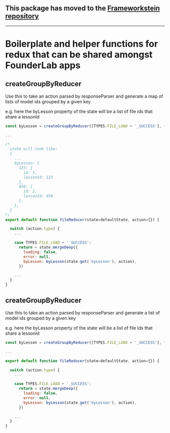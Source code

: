 ## This package has moved to the [Frameworkstein repository](https://github.com/founderlab/frameworkstein/tree/master/packages/fl-redux-utils)


-------------------------------------------------------------------------------------------------------------------------





# Boilerplate and helper functions for redux that can be shared amongst FounderLab apps

createGroupByReducer
--------------------
Use this to take an action parsed by responseParser and generate a map of lists of model ids grouped by a given key

e.g. here the byLesson property of the state will be a list of file ids that share a lessonId 

```javascript
const byLesson = createGroupByReducer([TYPES.FILE_LOAD + '_SUCCESS'], file => file.lessonId)

...

/*
  state will look like: 
  {
    ...
    byLesson: {
      123: {
        id: 1,
        lessonId: 123
      },
      456: {
        id: 2,
        lessonId: 456
      },
    },
  }
*/
export default function fileReducer(state=defaultState, action={}) {

  switch (action.type) {
    ...

    case TYPES.FILE_LOAD + '_SUCCESS':
      return = state.mergeDeep({
        loading: false,
        error: null,
        byLesson: byLesson(state.get('byLesson'), action),
      })

    ...
  }
}
```


createGroupByReducer
--------------------
Use this to take an action parsed by responseParser and generate a list of model ids grouped by a given key

e.g. here the byLesson property of the state will be a list of file ids that share a lessonId 

```javascript
const byLesson = createGroupByReducer([TYPES.FILE_LOAD + '_SUCCESS'], file => file.lessonId)

...

export default function fileReducer(state=defaultState, action={}) {

  switch (action.type) {
    ...

    case TYPES.FILE_LOAD + '_SUCCESS':
      return = state.mergeDeep({
        loading: false,
        error: null,
        byLesson: byLesson(state.get('byLesson'), action),
      })

    ...
  }
}
```

